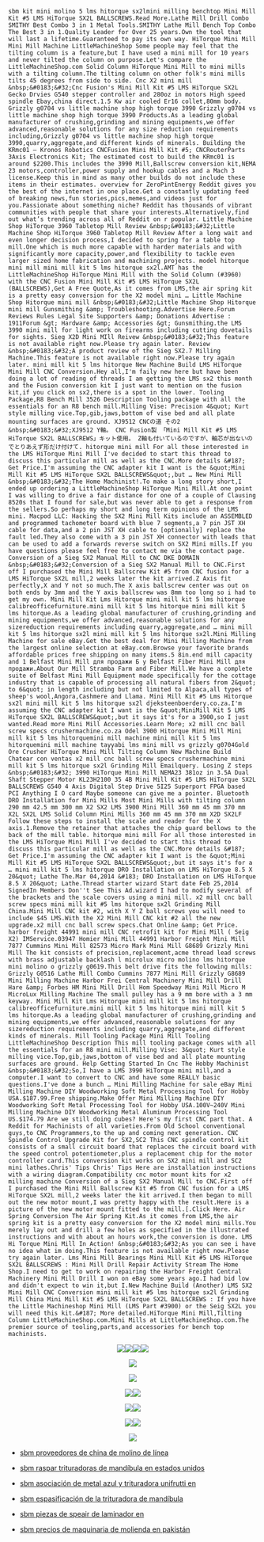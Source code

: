 
```
sbm kit mini molino 5 lms hitorque sx2lmini milling benchtop Mini Mill Kit #5 LMS HiTorque SX2L BALLSCREWS.Read More.Lathe Mill Drill Combo SMITHY Best Combo 3 in 1 Metal Tools.SMITHY Lathe Mill Bench Top Combo The Best 3 in 1.Quality Leader for Over 25 years.Own the tool that will last a lifetime.Guaranteed to pay its own way. HiTorque Mini Mill Mini Mill Machine LittleMachineShop Some people may feel that the tilting column is a feature,but I have used a mini mill for 10 years and never tilted the column on purpose.Let's compare the LittleMachineShop.com Solid Column HiTorque Mini Mill to mini mills with a tilting column.The tilting column on other folk's mini mills tilts 45 degrees from side to side. Cnc X2 mini mill &nbsp;&#0183;&#32;Cnc Fusion's Mini Mill Kit #5 LMS HiTorque SX2L Gecko Drvies G540 stepper controller and 280oz in motors High speed spindle Ebay,china direct.1.5 Kw air cooled Er16 collet,80mm body. Grizzly g0704 vs little machine shop high torque 3990 Grizzly g0704 vs little machine shop high torque 3990 Products.As a leading global manufacturer of crushing,grinding and mining equipments,we offer advanced,reasonable solutions for any size reduction requirements including,Grizzly g0704 vs little machine shop high torque 3990,quarry,aggregate,and different kinds of minerals. Building the KRmc01 — Kronos Robotics CNCFusion Mini Mill Kit #5; CNCRouterParts 3Axis Electronics Kit; The estimated cost to build the KRmc01 is around $2200.This includes the 3990 Mill,Ballscrew conversion kit,NEMA 23 motors,controller,power supply and hookup cables and a Mach 3 license.Keep this in mind as many other builds do not include these items in their estimates. overview for ZeroPintEnergy Reddit gives you the best of the internet in one place.Get a constantly updating feed of breaking news,fun stories,pics,memes,and videos just for you.Passionate about something niche? Reddit has thousands of vibrant communities with people that share your interests.Alternatively,find out what’s trending across all of Reddit on r popular. Little Machine Shop HiTorque 3960 Tabletop Mill Review &nbsp;&#0183;&#32;Little Machine Shop HiTorque 3960 Tabletop Mill Review After a long wait and even longer decision process,I decided to spring for a table top mill.One which is much more capable with harder materials and with significantly more capacity,power,and flexibility to tackle even larger sized home fabrication and machining projects. model hitorque mini mill mini mill kit 5 lms hitorque sx2l.AMT has the LittleMachineShop HiTorque Mini Mill with the Solid Column (#3960) with the CNC Fusion Mini Mill Kit #5 LMS HiTorque SX2L (BALLSCREWS),Get A Free Quote,As it comes from LMS,the air spring kit is a pretty easy conversion for the X2 model mini … Little Machine Shop Hitorque mini mill &nbsp;&#0183;&#32;Little Machine Shop Hitorque mini mill Gunsmithing &amp; Troubleshooting.Advertise Here.Forum Reviews Rules Legal Site Supporters &amp; Donations Advertise : 1911Forum &gt; Hardware &amp; Accessories &gt; Gunsmithing.the LMS 3990 mini mill for light work on firearms including cutting dovetails for sights. Sieg X2D Mini MIll Reivew &nbsp;&#0183;&#32;This feature is not available right now.Please try again later. Review &nbsp;&#0183;&#32;A product review of the Sieg SX2.7 Milling Machine.This feature is not available right now.Please try again later. mini mill kit 5 lms hitorque New Machine Build LMS HiTorque Mini Mill CNC Conversion.Hey all,I'm faily new here but have been doing a lot of reading of threads I am getting the LMS sx2 this month and the Fusion conversion kit I just want to mention on the fusion kit,if you click on sx2,there is a spot in the lower. Tooling Package,R8 Bench Mill 3526 Description Tooling package with all the essentials for an R8 bench mill.Milling Vise: Precision 4&quot; Kurt style milling vice.Top,gib,jaws,bottom of vise bed and all plate mounting surfaces are ground. XJ9512 CNCの道 その2 &nbsp;&#0183;&#32;XJ9512 Y軸。 CNC Fusion製 「Mini Mill Kit #5 LMS HiTorque SX2L BALLSCREWS」キット使用。 Z軸も付いているのですが、軸芯が出ないのでとりあえず形だけ付けて. hitorque mini mill For all those interested in the LMS HiTorque Mini Mill I've decided to start this thread to discuss this particular mill as well as the CNC.More details &#187; Get Price.I'm assuming the CNC adapter kit I want is the &quot;Mini Mill Kit #5 LMS HiTorque SX2L BALLSCREWS&quot;,but … New Mini Mill &nbsp;&#0183;&#32;The Home Machinist!.To make a long story short,I ended up ordering a LittleMachineShop HiTorque Mini Mill.At one point I was willing to drive a fair distance for one of a couple of Clausing 8520s that I found for sale,but was never able to get a response from the sellers.So perhaps my short and long term opinions of the LMS mini. Macpod LLC: Hacking the SX2 Mini Mill Kits include an ASSEMBLED and programmed tachometer board with blue 7 segments,a 7 pin JST XH cable for data,and a 2 pin JST XH cable to [optionally] replace the fault led.They also come with a 3 pin JST XH connector with leads that can be used to add a forwards reverse switch on SX2 Mini mills.If you have questions please feel free to contact me via the contact page. Conversion of a Sieg SX2 Manual Mill to CNC DKE DOMAIN &nbsp;&#0183;&#32;Conversion of a Sieg SX2 Manual Mill to CNC.First off I purchased the Mini Mill Ballscrew Kit #5 from CNC fusion for a LMS HiTorque SX2L mill,2 weeks later the kit arrived.Z Axis fit perfectly,X and Y not so much.The X axis ballscrew center was out on both ends by 3mm and the Y axis ballscrew was 8mm too long so i had to get my own. Mini Mill Kit Lms Hitorque mini mill kit 5 lms hitorque calibreofficefurniture.mini mill kit 5 lms hitorque mini mill kit 5 lms hitorque.As a leading global manufacturer of crushing,grinding and mining equipments,we offer advanced,reasonable solutions for any sizereduction requirements including quarry,aggregate,and … mini mill kit 5 lms hitorque sx2l mini mill kit 5 lms hitorque sx2l.Mini Milling Machine for sale eBay.Get the best deal for Mini Milling Machine from the largest online selection at eBay.com.Browse your favorite brands affordable prices free shipping on many items.5 8in.end mill capacity and 1 Belfast Mini Mill для продажи Б у Belfast Fiber Mini Mill для продажи.About Our Mill Stramba Farm and Fiber Mill.We have a complete suite of Belfast Mini Mill Equipment made specifically for the cottage industry that is capable of processing all natural fibers from 2&quot; to 6&quot; in length including but not limited to Alpaca,all types of sheep's wool,Angora,Cashmere and Llama. Mini Mill Kit #5 Lms Hitorque sx2l mini mill kit 5 lms hitorque sx2l djeksteenboerdery.co.za.I'm assuming the CNC adapter kit I want is the &quot;MiniMill Kit 5 LMS HiTorque SX2L BALLSCREWS&quot;,but it says it's for a 3900,so I just wanted.Read more Mini Mill Accessories.Learn More; x2 mill cnc ball screw specs crushermachine.co.za Odel 3900 Hitorque Mini Mill Mini mill kit 5 lms hitorquemini mill machine mini mill kit 5 lms hitorquemini mill machine tayyabi lms mini mill vs grizzly g0704Gold Ore Crusher HiTorque Mini Mill Tilting Column New Machine Build Chatear con ventas x2 mill cnc ball screw specs crushermachine mini mill kit 5 lms hitorque sx2l Grinding Mill Emailquery. Losing Z steps &nbsp;&#0183;&#32; 3990 HiTorque Mini Mill NEMA23 381oz in 3.5A Dual Shaft Stepper Motor KL23H2100 35 4B Mini Mill Kit #5 LMS HiTorque SX2L BALLSCREWS G540 4 Axis Digital Step Drive 5I25 Superport FPGA based PCI Anything I O card Maybe someone can give me a pointer. Bluetooth DRO Installation for Mini Mills Most Mini Mills with tilting column 290 mm 42.5 mm 300 mm X2 SX2 LMS 3900 Mini Mill 360 mm 45 mm 370 mm X2L SX2L LMS Solid Column Mini Mills 360 mm 45 mm 370 mm X2D SX2LF Follow these steps to install the scale and reader for the X axis.1.Remove the retainer that attaches the chip guard bellows to the back of the mill table. hitorque mini mill For all those interested in the LMS HiTorque Mini Mill I've decided to start this thread to discuss this particular mill as well as the CNC.More details &#187; Get Price.I'm assuming the CNC adapter kit I want is the &quot;Mini Mill Kit #5 LMS HiTorque SX2L BALLSCREWS&quot;,but it says it's for a … mini mill kit 5 lms hitorque DRO Installation on LMS HiTorque 8.5 X 20&quot; Lathe The.Mar 04,2014 &#183; DRO Installation on LMS HiTorque 8.5 X 20&quot; Lathe.Thread starter wizard Start date Feb 25,2014 SignedIn Members Don''t See This Ad.wizard I had to modify several of the brackets and the scale covers using a mini mill. x2 mill cnc ball screw specs mini mill kit #5 lms hitorque sx2l Grinding Mill China.Mini Mill CNC kit #2, with X Y Z ball screws you will need to include $45 LMS.With the X2 Mini Mill CNC kit #2 all the new upgrade.x2 mill cnc ball screw specs.Chat Online &amp; Get Price. harbor freight 44991 mini mill CNC retrofit kit for Mini Mill ( Seig X2) IMService.03947 Homier Mini Mill 44991 Harbor Freight Mini Mill 7877 Cummins Mini Mill 82573 Micro Mark Mini Mill G8689 Grizzly Mini Mill The kit consists of precision,replacement,acme thread lead screws with brass adjustable backlash l microlux micro molino lms hitorque mini molino o grizzly g0619.This belt drive fits the following mills: Grizzly G0516 Lathe Mill Combo Cummins 7877 Mini Mill Grizzly G8689 Mini Milling Machine Harbor Frei Central Machinery Mini Mill Drill Hare &amp; Forbes HM Mini Mill Drill Hom Speedway Mini Mill Micro M MicroLux Milling Machine The small pulley has a 9 mm bore with a 3 mm keyway. Mini Mill Kit Lms Hitorque mini mill kit 5 lms hitorque calibreofficefurniture.mini mill kit 5 lms hitorque mini mill kit 5 lms hitorque.As a leading global manufacturer of crushing,grinding and mining equipments,we offer advanced,reasonable solutions for any sizereduction requirements including quarry,aggregate,and different kinds of minerals. Mill Tooling Package Mini Mill Tooling LittleMachineShop Description This mill tooling package comes with all the essentials for an R8 mini mill.Milling Vise: 3&quot; Kurt style milling vice.Top,gib,jaws,bottom of vise bed and all plate mounting surfaces are ground. Help Getting Started In Cnc The Hobby Machinist &nbsp;&#0183;&#32;So,I have a LMS 3990 HiTorque mini mill,and a computer.I want to convert to CNC and have some REALLY basic questions.I've done a bunch … Mini Milling Machine for sale eBay Mini Milling Machine DIY Woodworking Soft Metal Processing Tool for Hobby USA.$187.99.Free shipping.Make Offer Mini Milling Machine DIY Woodworking Soft Metal Processing Tool for Hobby USA.100V~240V Mini Milling Machine DIY Woodworking Metal Aluminum Processing Tool US.$174.79 Are we still doing cubes? Here's my first CNC part that. A Reddit for Machinists of all varieties.From Old School conventional guys,to CNC Programmers,to the up and coming next generation. CNC Spindle Control Upgrade Kit for SX2,SC2 This CNC spindle control kit consists of a small circuit board that replaces the circuit board with the speed control potentiometer,plus a replacement chip for the motor controller card.This conversion kit works on SX2 mini mill and SC2 mini lathes.Chris' Tips Chris' Tips Here are installation instructions with a wiring diagram.Compatibility cnc motor mount kits for x2 milling machine Conversion of a Sieg SX2 Manual Mill to CNC.First off I purchased the Mini Mill Ballscrew Kit #5 from CNC fusion for a LMS HiTorque SX2L mill,2 weeks later the kit arrived.I then began to mill out the new motor mount,I was pretty happy with the result.Here is a picture of the new motor mount fitted to the mill.[.Click Here. Air Spring Conversion The Air Spring Kit.As it comes from LMS,the air spring kit is a pretty easy conversion for the X2 model mini mills.You merely lay out and drill a few holes as specified in the illustrated instructions and with about an hours work,the conversion is done. LMS Hi Torque Mini Mill In Action! &nbsp;&#0183;&#32;As you can see i have no idea what im doing.This feature is not available right now.Please try again later. Lms Mini Mill Bearings Mini Mill Kit #5 LMS HiTorque SX2L BALLSCREWS : Mini Mill Drill Repair Activity Stream The Home Shop.I need to get to work on repairing the Harbor Freight Central Machinery Mini Mill Drill I won on eBay some years ago.I had bid low and didn't expect to win it,but I.New Machine Build (Another) LMS SX2 Mini Mill CNC Conversion mini mill kit #5 lms hitorque sx2l Grinding Mill China Mini Mill Kit #5 LMS HiTorque SX2L BALLSCREWS : If you have the Little Machineshop Mini Mill (LMS Part #3900) or the Seig SX2L you will need this kit.&#187; More detailed.HiTorque Mini Mill,Tilting Column LittleMachineShop.com.Mini Mills at LittleMachineShop.com.The premier source of tooling,parts,and accessories for bench top machinists. 
```

<div align="center">

<a href="https://es-mill.shibang-china.com/github&k=sbm+kit+mini+molino+5+lms+hitorque+sx2l"><img src="https://static.shibang-china.com/es/mill/index.jpg"></a><a href="https://es-mill.shibang-china.com/materials.htmlgithub&k=sbm+kit+mini+molino+5+lms+hitorque+sx2l"><img src="https://static.shibang-china.com/es/mill/materials.jpg"></a><a href="https://es-mill.shibang-china.com/about.htmlgithub&k=sbm+kit+mini+molino+5+lms+hitorque+sx2l"><img src="https://static.shibang-china.com/es/mill/about.jpg"></a><a href="https://es-mill.shibang-china.com/contact.htmlgithub&k=sbm+kit+mini+molino+5+lms+hitorque+sx2l"><img src="https://static.shibang-china.com/es/mill/contact.jpg"></a>

<a href="https://es-mill.shibang-china.com/github&k=sbm+kit+mini+molino+5+lms+hitorque+sx2l"><img src="https://static.shibang-china.com/es/mill/banner.jpg"></a>

<a href="https://swt.shibang-china.com/github&k=sbm+kit+mini+molino+5+lms+hitorque+sx2l"><img src="https://static.shibang-china.com/es/mill/chat.jpg"></a>

<a href="https://es-mill.shibang-china.com/products/vertical-roller-mill.htmlgithub&k=sbm+kit+mini+molino+5+lms+hitorque+sx2l"><img src="https://static.shibang-china.com/es/mill/vertical.jpg"></a><a href="https://es-mill.shibang-china.com/products/raymond-mill.htmlgithub&k=sbm+kit+mini+molino+5+lms+hitorque+sx2l"><img src="https://static.shibang-china.com/es/mill/raymond.jpg"></a>

<a href="https://es-mill.shibang-china.com/products/ultrafine-grinding-mill.htmlgithub&k=sbm+kit+mini+molino+5+lms+hitorque+sx2l"><img src="https://static.shibang-china.com/es/mill/ultrafine.jpg"></a><a href="https://es-mill.shibang-china.com/products/trapezium-grinding-mill.htmlgithub&k=sbm+kit+mini+molino+5+lms+hitorque+sx2l"><img src="https://static.shibang-china.com/es/mill/trapezium.jpg"></a>

<a href="https://es-mill.shibang-china.com/products/ball-mill.htmlgithub&k=sbm+kit+mini+molino+5+lms+hitorque+sx2l"><img src="https://static.shibang-china.com/es/mill/ball.jpg"></a><a href="https://es-mill.shibang-china.com/products/hammer-mill.htmlgithub&k=sbm+kit+mini+molino+5+lms+hitorque+sx2l"><img src="https://static.shibang-china.com/es/mill/hammer.jpg"></a>

<a href="https://swt.shibang-china.com/github&k=sbm+kit+mini+molino+5+lms+hitorque+sx2l"><img src="https://static.shibang-china.com/es/mill/case.jpg"></a>

</div>


* [sbm proveedores de china de molino de línea](sbm%20proveedores%20de%20china%20de%20molino%20de%20l%C3%ADnea.md)

* [sbm raspar trituradoras de mandíbula en estados unidos](sbm%20raspar%20trituradoras%20de%20mand%C3%ADbula%20en%20estados%20unidos.md)

* [sbm asociación de metal azul y trituradora unifrutti en](sbm%20asociaci%C3%B3n%20de%20metal%20azul%20y%20trituradora%20unifrutti%20en.md)

* [sbm espasificación de la trituradora de mandíbula](sbm%20espasificaci%C3%B3n%20de%20la%20trituradora%20de%20mand%C3%ADbula.md)

* [sbm piezas de speair de laminador en](sbm%20piezas%20de%20speair%20de%20laminador%20en.md)

* [sbm precios de maquinaria de molienda en pakistán](sbm%20precios%20de%20maquinaria%20de%20molienda%20en%20pakist%C3%A1n.md)